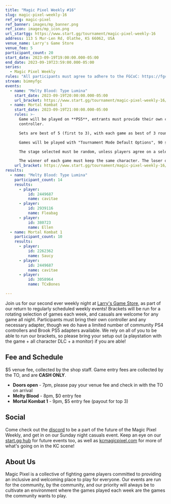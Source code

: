 ```yaml
---
title: "Magic Pixel Weekly #16"
slug: magic-pixel-weekly-16
ref_org: magic-pixel
ref_banner: images/mp_banner.png
ref_icon: images/mp_icon.png
url_startgg: https://www.start.gg/tournament/magic-pixel-weekly-16
address: 113 S Mur-Len Rd, Olathe, KS 66062, USA
venue_name: Larry's Game Store
venue_fee: 5
participant_count: 20
start_date: 2023-09-19T19:00:00.000-05:00
end_date: 2023-09-19T23:59:00.000-05:00
series:
  - Magic Pixel Weekly
rules: "All participants must agree to adhere to the FGCoC: https://fgcoc.com/"
stream: bimmyfgc
events:
  - name: "Melty Blood: Type Lumina"
    start_date: 2023-09-19T20:00:00.000-05:00
    url_bracket: https://www.start.gg/tournament/magic-pixel-weekly-16/events/melty-blood-type-lumina/brackets/1465635/2217337
  - name: Mortal Kombat 1
    start_date: 2023-09-19T21:00:00.000-05:00
    rules: >-
      Game will be played on **PS5**, entrants must provide their own compatible
      controller.  

      Sets are best of 5 (first to 3), with each game as best of 3 rounds (first to 2).  

      Games will be played with "Tournament Mode Default Options", 90 second timer, interactables on. Default Tournament Mode Variations and Tournament Mode Kustom Variations only.  

      The stage selected must be random, unless players agree on a selected stage.  

      The winner of each game must keep the same character. The loser of that game may switch character.
    url_bracket: https://www.start.gg/tournament/magic-pixel-weekly-16/events/mortal-kombat/brackets/1465636/2217338
results:
  - name: "Melty Blood: Type Lumina"
    participant_count: 14
    results:
      - player:
          id: 2449687
          name: cavitae
      - player:
          id: 2939116
          name: Fleabag
      - player:
          id: 380723
          name: Ellen
  - name: Mortal Kombat 1
    participant_count: 10
    results:
      - player:
          id: 2262362
          name: Saucy
      - player:
          id: 2449687
          name: cavitae
      - player:
          id: 3058964
          name: TCxBones

---
```


Join us for our second ever weekly night at [Larry's Game Store](https://www.larrysgamestore.com/), as part of our return to regularly scheduled weekly events! Brackets will be run for a rotating selection of games each week, and casuals are welcome for any game all night. Participants must bring their own controller and any necessary adapter, though we do have a limited number of community PS4 controllers and Brook PS5 adapters available. We rely on all of you to be able to run our brackets, so please bring your setup out (a playstation with the game + all character DLC + a monitor) if you are able! 

## Fee and Schedule
$5 venue fee, collected by the shop staff. Game entry fees are collected by the TO, and are **CASH ONLY**.

- **Doors open** - 7pm, please pay your venue fee and check in with the TO on arrival
- **Melty Blood** - 8pm, $0 entry fee <!--(payout for top 3)-->
- **Mortal Kombat 1** - 9pm, $5 entry fee (payout for top 3)

## Social
Come check out the [discord](https://discord.gg/jkmn6CVrrQ) to be a part of the future of the Magic Pixel Weekly, and get in on our Sunday night casuals event. Keep an eye on our [start.gg hub](https://www.start.gg/hub/magic-pixel) for future events too, as well as [kcmagicpixel.com](https://kcmagicpixel.com) for more of what's going on in the KC scene!

## About Us

Magic Pixel is a collective of fighting game players committed to providing an inclusive and welcoming place to play for everyone. Our events are run for the community, by the community, and our priority will always be to cultivate an environment where the games played each week are the games the community wants to play.
  